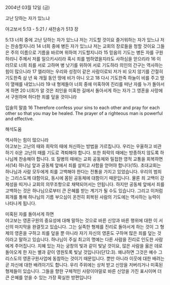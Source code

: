2004년 03월 12일 (금)

고난 당하는 자가 있느냐



야고보서 5:13 - 5:21 / 새찬송가 513 장


5:13 너희 중에 고난 당하는 자가 있느냐 저는 기도할 것이요 즐거워하는 자가 있느냐 저는 찬송할지니라 
14 너희 중에 병든 자가 있느냐 저는 교회의 장로들을 청할 것이요 그들은 주의 이름으로 기름을 바르며 위하여 기도할지니라 
15 믿음의 기도는 병든 자를 구원하리니 주께서 저를 일으키시리라 혹시 죄를 범하였을지라도 사하심을 얻으리라 
16 이러므로 너희 죄를 서로 고하며 병 낫기를 위하여 서로 기도하라 의인의 간구는 역사하는 힘이 많으니라 
17 엘리야는 우리와 성정이 같은 사람이로되 저가 비 오지 않기를 간절히 기도한즉 삼 년 육 개월 동안 땅에 비가 아니 오고 
18 다시 기도한즉 하늘이 비를 주고 땅이 열매를 내었느니라 
19 내 형제들아 너희 중에 미혹하여 진리를 떠난 자를 누가 돌아서게 하면 
20 너희가 알 것은 죄인을 미혹한 길에서 돌아서게 하는 자가 그 영혼을 사망에서 구원하며 허다한 죄를 덮을 것이니라 

입술의 말씀 
16 Therefore confess your sins to each other and pray for each other so that you may be healed. The prayer of a righteous man is powerful and effective.

해석도움





역사하는 힘이 많으니라  
야고보는 고난의 때와 희락의 때에 처신하는 방법을 가르칩니다. 우리는 우울하고 비관하기 쉬운 고난의 때를 기도로 격퇴해야 합니다. 또한 희락의 때에는 방종하지 않도록 하나님께 찬송해야 합니다. 또 질병의 때에는 교회 공동체와 밀접한 영적 교통을 회복하면서(14) 하나님 앞과 공동체 앞에서 죄를 살피고 사함을 얻어야 합니다(15). 초대교회는 하나님과 사람 모두에게 죄를 고백해야 한다는 전통을 가지고 있었습니다. 우리의 범죄는 그리스도께 대함이요, 동시에 몸된 공동체에 대함이기 때문입니다. 물론 죄 고백이 강제성을 띠거나 교회의 의무조항으로 채택되어서는 안됩니다. 하지만 공동체 앞에서 죄를 고백하는 것은 하나님으로부터 큰 은혜를 받는 계기가 될 수도 있습니다. 그리고 이처럼 회개를 통해 하나님의 기름 부으심이 온전히 회복된 사람의 기도에는 역사하는 능력이 나타나게 됩니다.   

미혹된 자를 돌아서게 하면  
야고보는 영혼구원의 중요성에 대해 말하는 것으로 바른 신앙과 바른 행위에 대한 이 서신의 마지막을 완결짓고 있습니다. 그는 실족한 형제를 진리로 돌아서게 하는 것이 그 형제의 영혼을 구하고 죄를 덮을 뿐 아니라 자기 자신의 영혼도 구하며 많은 죄를 덮는 것이라고 말하고 있습니다. 하나님이 주실 최고의 명예는 다른 사람을 진리로 인도한 사람에게 주어집니다. 지혜 있는 자는 궁창의 빛과 같이 빛날 것이요, 많은 사람을 옳은 데로 돌아오게 한 자는 별과 같이 영원토록 빛날 것입니다(단12:3). 왜냐하면 그것은 예수 그리스도의 영혼구원사업에 동참하는 것이기 때문입니다. 뿐만 아니라 이웃에 대한 배려는 곧 자신에 대한 배려이기도 합니다. 우리 주위에는 상처 받고 신앙을 저버리거나 미혹된 형제들이 있습니다. 그들을 향한 구체적인 사랑이야말로 바른 신앙을 가진 표시이며 더 큰 은혜를 얻을 수 있는 가장 확실한 방편입니다